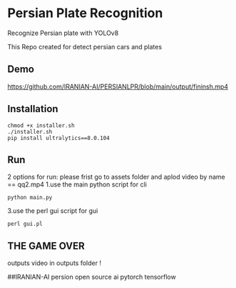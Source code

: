# Persian Plate Recognition
Recognize Persian plate with YOLOv8

This Repo created for detect persian cars and plates 


## Demo


https://github.com/IRANIAN-AI/PERSIANLPR/blob/main/output/fininsh.mp4




## Installation
```
chmod +x installer.sh
./installer.sh
pip install ultralytics==8.0.104
```

## Run
2 options for run:
please frist go to assets folder and aplod video by name == qq2.mp4
1.use the main python script for cli
```
python main.py
```

3.use the perl gui script for gui

```
perl gui.pl
```
## THE GAME OVER 
outputs video in outputs folder !



##IRANIAN-AI
persion open source ai pytorch tensorflow
